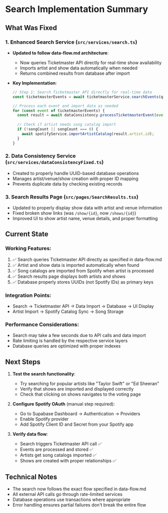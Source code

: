 # Search Implementation Summary

## What Was Fixed

### 1. Enhanced Search Service (`src/services/search.ts`)
- **Updated to follow data-flow.md architecture**:
  - Now queries Ticketmaster API directly for real-time show availability
  - Imports artist and show data automatically when needed
  - Returns combined results from database after import
  
- **Key Implementation**:
  ```typescript
  // Step 1: Search Ticketmaster API directly for real-time data
  const ticketmasterEvents = await ticketmasterService.searchEvents(query, 20);
  
  // Process each event and import data as needed
  for (const event of ticketmasterEvents) {
    const result = await dataConsistency.processTicketmasterEvent(event);
    
    // Check if artist needs song catalog import
    if (!songCount || songCount === 0) {
      await spotifyService.importArtistCatalog(result.artist.id);
    }
  }
  ```

### 2. Data Consistency Service (`src/services/dataConsistencyFixed.ts`)
- Created to properly handle UUID-based database operations
- Manages artist/venue/show creation with proper ID mapping
- Prevents duplicate data by checking existing records

### 3. Search Results Page (`src/pages/SearchResults.tsx`)
- Updated to properly display show data with artist and venue information
- Fixed broken show links (was `/show/{id}`, now `/shows/{id}`)
- Improved UI to show artist name, venue details, and proper formatting

## Current State

### Working Features:
1. ✅ Search queries Ticketmaster API directly as specified in data-flow.md
2. ✅ Artist and show data is imported automatically when found
3. ✅ Song catalogs are imported from Spotify when artist is processed
4. ✅ Search results page displays both artists and shows
5. ✅ Database properly stores UUIDs (not Spotify IDs) as primary keys

### Integration Points:
- Search → Ticketmaster API → Data Import → Database → UI Display
- Artist Import → Spotify Catalog Sync → Song Storage

### Performance Considerations:
- Search may take a few seconds due to API calls and data import
- Rate limiting is handled by the respective service layers
- Database queries are optimized with proper indexes

## Next Steps

1. **Test the search functionality**:
   - Try searching for popular artists like "Taylor Swift" or "Ed Sheeran"
   - Verify that shows are imported and displayed correctly
   - Check that clicking on shows navigates to the voting page

2. **Configure Spotify OAuth** (manual step required):
   - Go to Supabase Dashboard → Authentication → Providers
   - Enable Spotify provider
   - Add Spotify Client ID and Secret from your Spotify app

3. **Verify data flow**:
   - Search triggers Ticketmaster API call ✅
   - Events are processed and stored ✅
   - Artists get song catalogs imported ✅
   - Shows are created with proper relationships ✅

## Technical Notes

- The search now follows the exact flow specified in data-flow.md
- All external API calls go through rate-limited services
- Database operations use transactions where appropriate
- Error handling ensures partial failures don't break the entire flow
